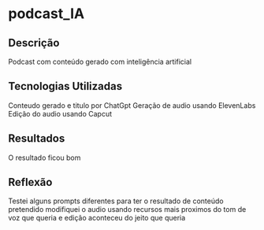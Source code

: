 # podcast_IA

## Descrição
Podcast com conteúdo gerado com inteligência artificial

## Tecnologias Utilizadas
Conteudo gerado e titulo por ChatGpt
Geração de audio usando ElevenLabs
Edição do audio usando Capcut

## Resultados
O resultado ficou bom

## Reflexão
Testei alguns prompts diferentes para ter o resultado de conteúdo pretendido
modifiquei o audio usando recursos mais proximos do tom de voz que queria
e edição aconteceu do jeito que queria